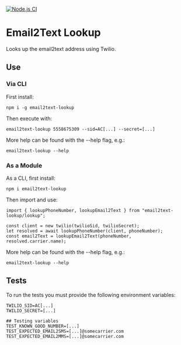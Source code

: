 [![Node.js CI](https://github.com/klcodanr/email2text-lookup/actions/workflows/node.js.yml/badge.svg)](https://github.com/klcodanr/email2text-lookup/actions/workflows/node.js.yml)

# Email2Text Lookup

Looks up the email2text address using Twilio.

## Use

### Via CLI

First install:

    npm i -g email2text-lookup

Then execute with:

    email2text-lookup 5558675309 --sid=AC[...] --secret=[...]

More help can be found with the --help flag, e.g.:

    email2text-lookup --help


### As a Module

As a CLI, first install:

    npm i email2text-lookup

Then import and use:

    import { lookupPhoneNumber, lookupEmail2Text } from "email2text-lookup/lookup";

    const client = new twilio(twilioSid, twilioSecret);
    let resolved = await lookupPhoneNumber(client, phoneNumber);
    const email2Text = lookupEmail2Text(phoneNumber, resolved.carrier.name);

More help can be found with the --help flag, e.g.:

    email2text-lookup --help

## Tests

To run the tests you must provide the following environment variables:

    TWILIO_SID=AC[...]
    TWILIO_SECRET=[...]

    ## Testing variables
    TEST_KNOWN_GOOD_NUMBER=[...]
    TEST_EXPECTED_EMAIL2SMS=[...]@somecarrier.com
    TEST_EXPECTED_EMAIL2MMS=[...]@somecarrier.com

